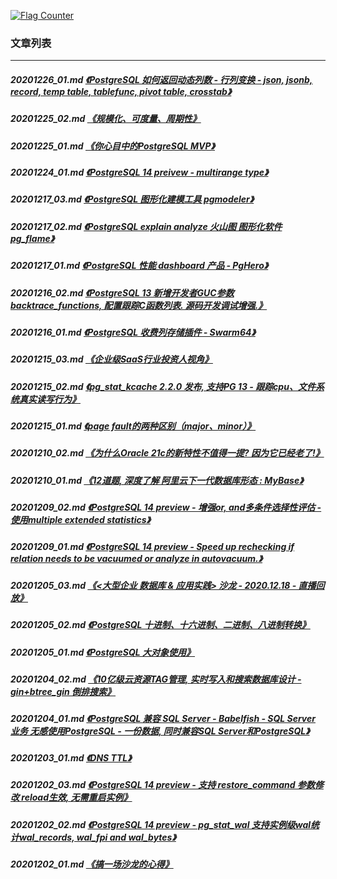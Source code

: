 <a rel="nofollow" href="http://info.flagcounter.com/h9V1"  ><img src="http://s03.flagcounter.com/count/h9V1/bg_FFFFFF/txt_000000/border_CCCCCC/columns_2/maxflags_12/viewers_0/labels_0/pageviews_0/flags_0/"  alt="Flag Counter"  border="0"  ></a>  
  
### 文章列表  
----  
##### 20201226_01.md   [《PostgreSQL 如何返回动态列数 - 行列变换 - json, jsonb, record, temp table, tablefunc, pivot table, crosstab》](20201226_01.md)  
##### 20201225_02.md   [《规模化、可度量、周期性》](20201225_02.md)  
##### 20201225_01.md   [《你心目中的PostgreSQL MVP》](20201225_01.md)  
##### 20201224_01.md   [《PostgreSQL 14 preivew - multirange type》](20201224_01.md)  
##### 20201217_03.md   [《PostgreSQL 图形化建模工具 pgmodeler》](20201217_03.md)  
##### 20201217_02.md   [《PostgreSQL explain analyze 火山图 图形化软件 pg_flame》](20201217_02.md)  
##### 20201217_01.md   [《PostgreSQL 性能 dashboard 产品 - PgHero》](20201217_01.md)  
##### 20201216_02.md   [《PostgreSQL 13 新增开发者GUC参数backtrace_functions, 配置跟踪C函数列表. 源码开发调试增强.》](20201216_02.md)  
##### 20201216_01.md   [《PostgreSQL 收费列存储插件 - Swarm64》](20201216_01.md)  
##### 20201215_03.md   [《企业级SaaS行业投资人视角》](20201215_03.md)  
##### 20201215_02.md   [《pg_stat_kcache 2.2.0 发布, 支持PG 13 - 跟踪cpu、文件系统真实读写行为》](20201215_02.md)  
##### 20201215_01.md   [《page fault的两种区别（major、minor）》](20201215_01.md)  
##### 20201210_02.md   [《为什么Oracle 21c的新特性不值得一提? 因为它已经老了!》](20201210_02.md)  
##### 20201210_01.md   [《12道题, 深度了解 阿里云下一代数据库形态 : MyBase》](20201210_01.md)  
##### 20201209_02.md   [《PostgreSQL 14 preview - 增强or, and多条件选择性评估 - 使用multiple extended statistics》](20201209_02.md)  
##### 20201209_01.md   [《PostgreSQL 14 preview - Speed up rechecking if relation needs to be vacuumed or analyze in autovacuum.》](20201209_01.md)  
##### 20201205_03.md   [《<大型企业 数据库 & 应用实践> 沙龙 - 2020.12.18 - 直播回放》](20201205_03.md)  
##### 20201205_02.md   [《PostgreSQL 十进制、十六进制、二进制、八进制转换》](20201205_02.md)  
##### 20201205_01.md   [《PostgreSQL 大对象使用》](20201205_01.md)  
##### 20201204_02.md   [《10亿级云资源TAG管理, 实时写入和搜索数据库设计 - gin+btree_gin 倒排搜索》](20201204_02.md)  
##### 20201204_01.md   [《PostgreSQL 兼容 SQL Server - Babelfish - SQL Server 业务 无感使用PostgreSQL - 一份数据, 同时兼容SQL Server和PostgreSQL》](20201204_01.md)  
##### 20201203_01.md   [《DNS TTL》](20201203_01.md)  
##### 20201202_03.md   [《PostgreSQL 14 preview - 支持 restore_command 参数修改 reload生效, 无需重启实例》](20201202_03.md)  
##### 20201202_02.md   [《PostgreSQL 14 preview - pg_stat_wal 支持实例级wal统计wal_records, wal_fpi and wal_bytes》](20201202_02.md)  
##### 20201202_01.md   [《搞一场沙龙的心得》](20201202_01.md)  
